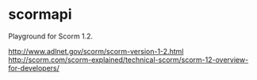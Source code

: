 # scormapi

Playground for Scorm 1.2.

http://www.adlnet.gov/scorm/scorm-version-1-2.html
http://scorm.com/scorm-explained/technical-scorm/scorm-12-overview-for-developers/

